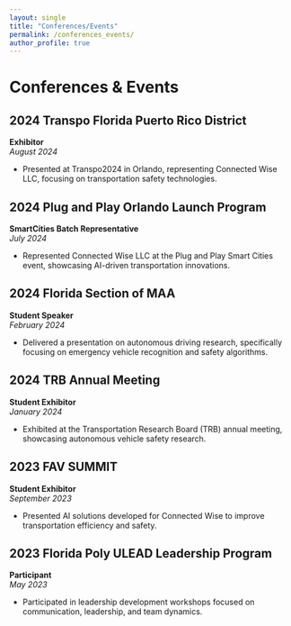 ```yaml
---
layout: single
title: "Conferences/Events"
permalink: /conferences_events/
author_profile: true
---
```


# Conferences & Events

## 2024 Transpo Florida Puerto Rico District  
**Exhibitor**  
*August 2024*

- Presented at Transpo2024 in Orlando, representing Connected Wise LLC, focusing on transportation safety technologies.

## 2024 Plug and Play Orlando Launch Program  
**SmartCities Batch Representative**  
*July 2024*

- Represented Connected Wise LLC at the Plug and Play Smart Cities event, showcasing AI-driven transportation innovations.

## 2024 Florida Section of MAA  
**Student Speaker**  
*February 2024*

- Delivered a presentation on autonomous driving research, specifically focusing on emergency vehicle recognition and safety algorithms.

## 2024 TRB Annual Meeting  
**Student Exhibitor**  
*January 2024*

- Exhibited at the Transportation Research Board (TRB) annual meeting, showcasing autonomous vehicle safety research.

## 2023 FAV SUMMIT  
**Student Exhibitor**  
*September 2023*

- Presented AI solutions developed for Connected Wise to improve transportation efficiency and safety.

## 2023 Florida Poly ULEAD Leadership Program  
**Participant**  
*May 2023*

- Participated in leadership development workshops focused on communication, leadership, and team dynamics.
